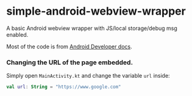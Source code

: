 # simple-android-webview-wrapper

A basic Android webview wrapper with JS/local storage/debug msg enabled.

Most of the code is from [Android Developer docs](https://developer.android.com/develop/ui/views/layout/webapps/webview#kotlin).


### Changing the URL of the page embedded.

Simply open `MainActivity.kt` and change the variable `url` inside:

``` kotlin
val url: String = "https://www.google.com"
```

